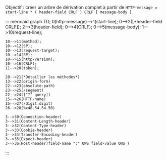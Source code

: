 Objectif : créer un arbre de dérivation complet à partir de ```HTTP-message = start-line * ( header-field CRLF ) CRLF [ message-body ]```
 

::: mermaid
graph TD;
    0(http-message)-->1(start-line);
    0-->2([*header-field CRLF]);
    2-->3(header-field);
    0-->4(CRLF);
    0-->5(message-body);
    1-->10(request-line);

    10-->11(method);
    10-->12(SP);
    10-->13(request-target);
    10-->14(SP);
    10-->15(http-version);
    10-->16(CRLF);
    11-->20(token);

    20-->21(*Détailler les méthodes*)
    13-->22(origin-form)
    22-->23(absolute-path)
    23-->25(/segment)
    22-->24(["?" query])
    15-->26(HTTP-name)
    15-->27(/digit.digit)
    26-->28(%x48.54.54.50)

    3-->30(Connection-header)
    3-->31(Content-Length-header)
    3-->32(Content-Type-header)
    3-->33(Cookie-header)
    3-->34(Transfer-Encoding-header)
    3-->35(Expect-header)
    3-->36(Host-header)field-name ":" OWS field-value OWS ) 
:::